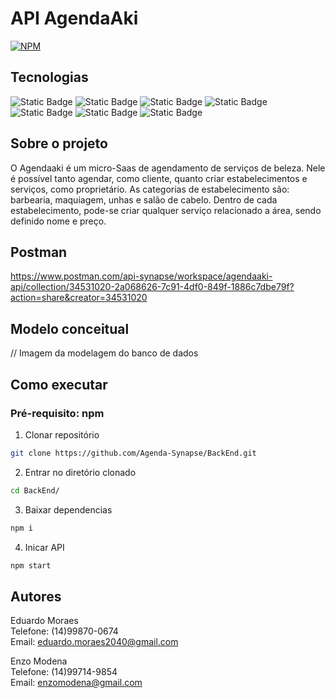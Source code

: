 # API AgendaAki

[![NPM](https://img.shields.io/badge/license-MIT-green?style=for-the-badge)](https://github.com/Agenda-Synapse/BackEnd/blob/main/LICENSE)

## Tecnologias

![Static Badge](https://img.shields.io/badge/javascript-%23F7DF1E?style=for-the-badge&logo=JavaScript&logoSize=amg&labelColor=black)
![Static Badge](https://img.shields.io/badge/npm-%23CB3837?style=for-the-badge&logo=npm&logoSize=amd&labelColor=black) ![Static Badge](https://img.shields.io/badge/NodeJS-%235FA04E?style=for-the-badge&logo=node.js&logoSize=amd&labelColor=black) ![Static Badge](https://img.shields.io/badge/express-white?style=for-the-badge&logo=Express&logoSize=amd&labelColor=%23000000)
 ![Static Badge](https://img.shields.io/badge/Sequelize-%2352B0E7?style=for-the-badge&logo=Sequelize&logoSize=amd&labelColor=black) ![Static Badge](https://img.shields.io/badge/postman-%23FF6C37?style=for-the-badge&logo=postman&logoSize=amd&labelColor=black) ![Static Badge](https://img.shields.io/badge/git-%23F05032?style=for-the-badge&logo=git&logoSize=amd&labelColor=black)



## Sobre o projeto

O Agendaaki é um micro-Saas de agendamento de serviços de beleza. Nele é possível tanto agendar, como cliente, quanto criar estabelecimentos e serviços, como proprietário. As categorias de estabelecimento são: barbearia, maquiagem, unhas e salão de cabelo. Dentro de cada estabelecimento, pode-se criar qualquer serviço relacionado a área, sendo definido nome e preço.

## Postman
https://www.postman.com/api-synapse/workspace/agendaaki-api/collection/34531020-2a068626-7c91-4df0-849f-1886c7dbe79f?action=share&creator=34531020

 ## Modelo conceitual

// Imagem da modelagem do banco de dados

## Como executar

### Pré-requisito: npm

1. Clonar repositório
```bash 
git clone https://github.com/Agenda-Synapse/BackEnd.git
```

2. Entrar no diretório clonado
```bash 
cd BackEnd/
```

3. Baixar dependencias
```bash 
npm i
```

4. Inicar API
```bash 
npm start
```

## Autores
Eduardo Moraes  
Telefone: (14)99870-0674  
Email: eduardo.moraes2040@gmail.com  

Enzo Modena  
Telefone: (14)99714-9854  
Email: enzomodena@gmail.com  
